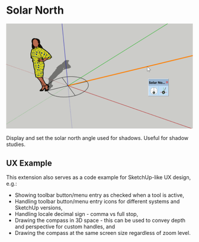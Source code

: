 # Solar North

![Screenshot](screenshot.png)

Display and set the solar north angle used for shadows. Useful for shadow studies.

## UX Example

This extension also serves as a code example for SketchUp-like UX design, e.g.:

* Showing toolbar button/menu entry as checked when a tool is active,
* Handling toolbar button/menu entry icons for different systems and SketchUp versions,
* Handling locale decimal sign - comma vs full stop,
* Drawing the compass in 3D space - this can be used to convey depth and perspective for custom handles, and
* Drawing the compass at the same screen size regardless of zoom level.
